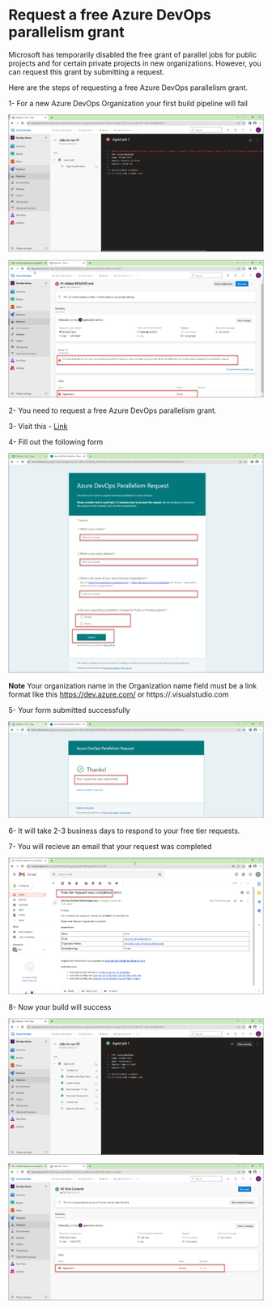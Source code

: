 # Request a free Azure DevOps parallelism grant

Microsoft has temporarily disabled the free grant of parallel jobs for public projects and for certain private projects in new organizations. However, you can request this grant by submitting a request.

Here are the steps of requesting a free Azure DevOps parallelism grant.

1- For a new Azure DevOps Organization your first build pipeline will fail

![](images/azure-devops-parallelism-request/pipeline-run-error-1.png)


![](images/azure-devops-parallelism-request/pipeline-run-error-2.png)


2- You need to request a free Azure DevOps parallelism grant.

3- Visit this - <a href="https://aka.ms/azpipelines-parallelism-request">Link</a> 

4- Fill out the following form 

![](images/azure-devops-parallelism-request/parallelism-request-form.png)

**Note** Your organization name in the Organization name field must be a link format like this 
https://dev.azure.com/<yourorganizationname> or https://<yourorganizationname>.visualstudio.com

5- Your form submitted successfully

![](images/azure-devops-parallelism-request/parallelism-request-form-submitted.png)

6- It will take 2-3 business days to respond to your free tier requests.

7- You will recieve an email that your request was completed

![](images/azure-devops-parallelism-request/parallelism-request-reply.png)

8- Now your build will success 

![](images/azure-devops-parallelism-request/pipeline-run-success-1.png)

![](images/azure-devops-parallelism-request/pipeline-run-success-2.png)